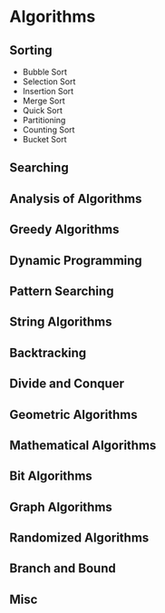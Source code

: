 # Algorithms

## Sorting
* Bubble Sort
* Selection Sort
* Insertion Sort
* Merge Sort
* Quick Sort
* Partitioning
* Counting Sort
* Bucket Sort

## Searching

## Analysis of Algorithms

## Greedy Algorithms

## Dynamic Programming

## Pattern Searching

## String Algorithms

## Backtracking

## Divide and Conquer

## Geometric Algorithms

## Mathematical Algorithms

## Bit Algorithms

## Graph Algorithms

## Randomized Algorithms

## Branch and Bound

## Misc
